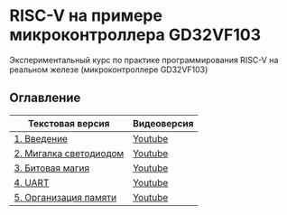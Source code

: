# RISC-V на примере микроконтроллера GD32VF103

Экспериментальный курс по практике программирования RISC-V на реальном железе (микроконтроллере GD32VF103)

## Оглавление

| Текстовая версия | Видеоверсия |
|------------------|-------------|
| [1. Введение](1.intro.md) | [Youtube](https://www.youtube.com/watch?v=ArJey3KuUyA) |
| [2. Мигалка светодиодом](2.blink.md) | [Youtube](https://www.youtube.com/watch?v=7UrrxNjqqf8) |
| [3. Битовая магия](3.bitmagic.md) | [Youtube](https://www.youtube.com/watch?v=uTbyINbwNvs) |
| [4. UART](4.uart.md) | [Youtube](https://www.youtube.com/watch?v=uZaMwdrY9Eo) |
| [5. Организация памяти](5.memory.md) | [Youtube](https://www.youtube.com/watch?v=ECqfoAc8lec) |
